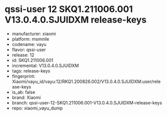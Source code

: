 # qssi-user 12 SKQ1.211006.001 V13.0.4.0.SJUIDXM release-keys
- manufacturer: xiaomi
- platform: msmnile
- codename: vayu
- flavor: qssi-user
- release: 12
- id: SKQ1.211006.001
- incremental: V13.0.4.0.SJUIDXM
- tags: release-keys
- fingerprint: Xiaomi/vayu_id/vayu:12/RKQ1.200826.002/V13.0.4.0.SJUIDXM:user/release-keys
- is_ab: false
- brand: Xiaomi
- branch: qssi-user-12-SKQ1.211006.001-V13.0.4.0.SJUIDXM-release-keys
- repo: xiaomi_vayu_dump
